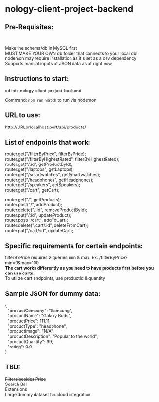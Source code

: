 # nology-client-project-backend

## Pre-Requisites: </br>

</br>

Make the schema/db in MySQL first </br>
MUST MAKE YOUR OWN db folder that connects to your local db! </br>
nodemon may require installation as it's set as a dev dependency </br>
Supports manual inputs of JSON data as of right now</br>

## **Instructions to start:** </br>

cd into nology-client-project-backend </br>

Command: `npm run watch` to run via nodemon </br>

## **URL to use:**</br>

http://URLorlocalhost:port/api/products/ </br>

## **List of endpoints that work:** </br>

router.get("/filterByPrice", filterByPrice);</br>
router.get("/filterByHighestRated", filterByHighestRated);</br>
router.get("/:id", getProductById);</br>
router.get("/laptops", getLaptops);</br>
router.get("/smartwatches", getSmartwatches);</br>
router.get("/headphones", getHeadphones);</br>
router.get("/speakers", getSpeakers);</br>
router.get("/cart", getCart);</br>

router.get("/", getProducts);</br>
router.post("/", addProduct);</br>
router.delete("/:id", removeProductById);</br>
router.put("/:id", updateProduct);</br>
router.post("/cart", addToCart);</br>
router.delete("/cart/:id", deleteFromCart);</br>
router.put("/cart/:id", updateCart);</br>

## **Specific requirements for certain endpoints:** </br>

filterByPrice requires 2 queries min & max. Ex. /filterByPrice?min=0&max=100</br>
**The cart works differently as you need to have products first before you can use carts.**</br>
To utilize cart endpoints, use productId & quantity</br>

## **Sample JSON for dummy data:**</br>

{</br>
&nbsp;&nbsp;"productCompany": "Samsung",</br>
&nbsp;&nbsp;"productName": "Galaxy Buds",</br>
&nbsp;&nbsp;"productPrice": 111.11,</br>
&nbsp;&nbsp;"productType": "headphone",</br>
&nbsp;&nbsp;"productImage": "N/A",</br>
&nbsp;&nbsp;"productDescription": "Popular to the world",</br>
&nbsp;&nbsp;"productQuantity": 99,</br>
&nbsp;&nbsp;"rating": 0.0</br>
}</br>

## **TBD:** </br>

~~Filters besides Price~~ </br>
Search Bar </br>
Extensions </br>
Large dummy dataset for cloud integration </br>
